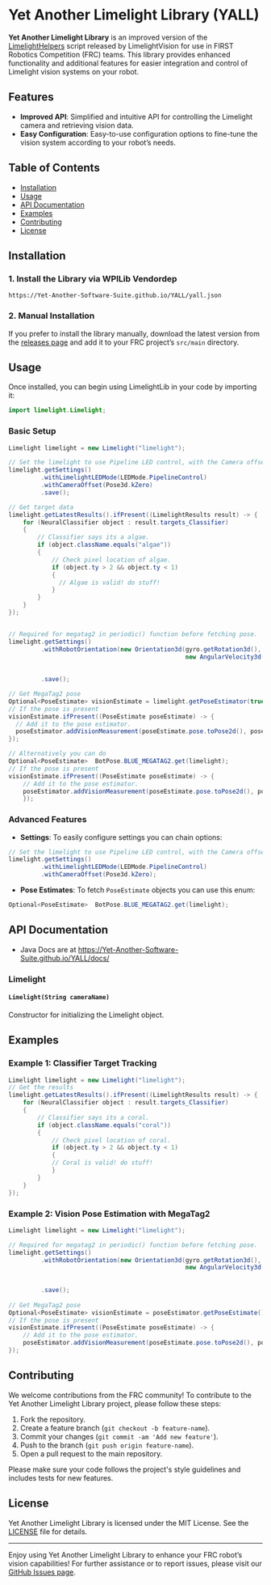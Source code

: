 # Yet Another Limelight Library (YALL)

**Yet Another Limelight Library** is an improved version of the [LimelightHelpers](https://github.com/LimelightVision/limelightlib-wpijava) script released by LimelightVision for use in FIRST Robotics Competition (FRC) teams. This library provides enhanced functionality and additional features for easier integration and control of Limelight vision systems on your robot.

## Features

- **Improved API**: Simplified and intuitive API for controlling the Limelight camera and retrieving vision data.
- **Easy Configuration**: Easy-to-use configuration options to fine-tune the vision system according to your robot’s needs.

## Table of Contents

- [Installation](#installation)
- [Usage](#usage)
- [API Documentation](#api-documentation)
- [Examples](#examples)
- [Contributing](#contributing)
- [License](#license)

## Installation

### 1. Install the Library via WPILib Vendordep
```
https://Yet-Another-Software-Suite.github.io/YALL/yall.json
```

### 2. Manual Installation

If you prefer to install the library manually, download the latest version from the [releases page](https://github.com/BroncBotz3481/YALL/releases) and add it to your FRC project’s `src/main` directory.

## Usage

Once installed, you can begin using LimelightLib in your code by importing it:

```java
import limelight.Limelight;
```

### Basic Setup

```java
Limelight limelight = new Limelight("limelight");

// Set the limelight to use Pipeline LED control, with the Camera offset of 0, and save.
limelight.getSettings()
         .withLimelightLEDMode(LEDMode.PipelineControl)
         .withCameraOffset(Pose3d.kZero)
         .save();

// Get target data
limelight.getLatestResults().ifPresent((LimelightResults result) -> {
    for (NeuralClassifier object : result.targets_Classifier)
    {
        // Classifier says its a algae.
        if (object.className.equals("algae"))
        {
            // Check pixel location of algae.
            if (object.ty > 2 && object.ty < 1)
            {
              // Algae is valid! do stuff!
            }
        }
    }
});


// Required for megatag2 in periodic() function before fetching pose.
limelight.getSettings()
		 .withRobotOrientation(new Orientation3d(gyro.getRotation3d(),
												 new AngularVelocity3d(DegreesPerSecond.of(gyro.getPitchVelocity()),
																	   DegreesPerSecond.of(gyro.getRollVelocity()),
																	   DegreesPerSecond.of(gyro.getYawVelocity()))))
		 .save();

// Get MegaTag2 pose
Optional<PoseEstimate> visionEstimate = limelight.getPoseEstimator(true).getPoseEstimate();
// If the pose is present
visionEstimate.ifPresent((PoseEstimate poseEstimate) -> {
  // Add it to the pose estimator.
  poseEstimator.addVisionMeasurement(poseEstimate.pose.toPose2d(), poseEstimate.timestampSeconds);
});

// Alternatively you can do
Optional<PoseEstimate>  BotPose.BLUE_MEGATAG2.get(limelight);
// If the pose is present
visionEstimate.ifPresent((PoseEstimate poseEstimate) -> {
    // Add it to the pose estimator.
    poseEstimator.addVisionMeasurement(poseEstimate.pose.toPose2d(), poseEstimate.timestampSeconds);
    });
```

### Advanced Features

- **Settings**: To easily configure settings you can chain options:

```java
// Set the limelight to use Pipeline LED control, with the Camera offset of 0, and save.
limelight.getSettings()
         .withLimelightLEDMode(LEDMode.PipelineControl)
         .withCameraOffset(Pose3d.kZero);
```

- **Pose Estimates**: To fetch `PoseEstimate` objects you can use this enum:

```java
Optional<PoseEstimate>  BotPose.BLUE_MEGATAG2.get(limelight);
```


## API Documentation

* Java Docs are at https://Yet-Another-Software-Suite.github.io/YALL/docs/

### Limelight

#### `Limelight(String cameraName)`

Constructor for initializing the Limelight object.

## Examples

### Example 1: Classifier Target Tracking

```java
Limelight limelight = new Limelight("limelight");
// Get the results
limelight.getLatestResults().ifPresent((LimelightResults result) -> {
    for (NeuralClassifier object : result.targets_Classifier)
    {
        // Classifier says its a coral.
        if (object.className.equals("coral"))
        {
            // Check pixel location of coral.
            if (object.ty > 2 && object.ty < 1)
            {
            // Coral is valid! do stuff!
            }
        }
    }
});
```

### Example 2: Vision Pose Estimation with MegaTag2

```java
Limelight limelight = new Limelight("limelight");

// Required for megatag2 in periodic() function before fetching pose.
limelight.getSettings()
		 .withRobotOrientation(new Orientation3d(gyro.getRotation3d(),
												 new AngularVelocity3d(DegreesPerSecond.of(gyro.getPitchVelocity()),
																	   DegreesPerSecond.of(gyro.getRollVelocity()),
																	   DegreesPerSecond.of(gyro.getYawVelocity()))))
		 .save();
		 
// Get MegaTag2 pose
Optional<PoseEstimate> visionEstimate = poseEstimator.getPoseEstimate();
// If the pose is present
visionEstimate.ifPresent((PoseEstimate poseEstimate) -> {
    // Add it to the pose estimator.
    poseEstimator.addVisionMeasurement(poseEstimate.pose.toPose2d(), poseEstimate.timestampSeconds);
});
```

## Contributing

We welcome contributions from the FRC community! To contribute to the Yet Another Limelight Library project, please follow these steps:

1. Fork the repository.
2. Create a feature branch (`git checkout -b feature-name`).
3. Commit your changes (`git commit -am 'Add new feature'`).
4. Push to the branch (`git push origin feature-name`).
5. Open a pull request to the main repository.

Please make sure your code follows the project's style guidelines and includes tests for new features.

## License

Yet Another Limelight Library is licensed under the MIT License. See the [LICENSE](LICENSE) file for details.

---

Enjoy using Yet Another Limelight Library to enhance your FRC robot’s vision capabilities! For further assistance or to report issues, please visit our [GitHub Issues page](https://github.com/BroncBotz3481/YALL/issues).